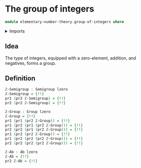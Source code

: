# The group of integers

```agda
module elementary-number-theory.group-of-integers where
```

<details><summary>Imports</summary>

```agda
open import elementary-number-theory.addition-integers
open import elementary-number-theory.integers

open import foundation.dependent-pair-types
open import foundation.universe-levels

open import group-theory.abelian-groups
open import group-theory.groups
open import group-theory.semigroups
```

</details>

## Idea

The type of integers, equipped with a zero-element, addition, and negatives,
forms a group.

## Definition

```agda
ℤ-Semigroup : Semigroup lzero
ℤ-Semigroup = {!!}
pr1 (pr2 ℤ-Semigroup) = {!!}
pr2 (pr2 ℤ-Semigroup) = {!!}

ℤ-Group : Group lzero
ℤ-Group = {!!}
pr1 (pr1 (pr2 ℤ-Group)) = {!!}
pr1 (pr2 (pr1 (pr2 ℤ-Group))) = {!!}
pr2 (pr2 (pr1 (pr2 ℤ-Group))) = {!!}
pr1 (pr2 (pr2 ℤ-Group)) = {!!}
pr1 (pr2 (pr2 (pr2 ℤ-Group))) = {!!}
pr2 (pr2 (pr2 (pr2 ℤ-Group))) = {!!}

ℤ-Ab : Ab lzero
ℤ-Ab = {!!}
pr2 ℤ-Ab = {!!}
```
